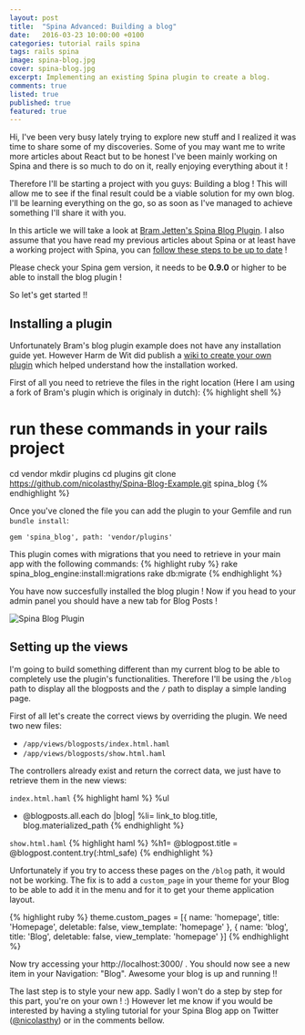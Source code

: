 ```yaml
---
layout: post
title:  "Spina Advanced: Building a blog"
date:   2016-03-23 10:00:00 +0100
categories: tutorial rails spina
tags: rails spina
image: spina-blog.jpg
cover: spina-blog.jpg
excerpt: Implementing an existing Spina plugin to create a blog.
comments: true
listed: true
published: true
featured: true
---
```


Hi, I've been very busy lately trying to explore new stuff and I realized it was time to share some of my discoveries. Some of you may want me to write more articles about React but to be honest I've been mainly working on Spina and there is so much to do on it, really enjoying everything about it !

Therefore I'll be starting a project with you guys: Building a blog ! This will allow me to see if the final result could be a viable solution for my own blog. I'll be learning everything on the go, so as soon as I've managed to achieve something I'll share it with you.

In this article we will take a look at [Bram Jetten's Spina Blog Plugin](https://github.com/Bramjetten/Spina-Blog-Example). I also assume that you have read my previous articles about Spina or at least have a working project with Spina, you can [follow these steps to be up to date]({{site.baseurl}}/spina-rails-cms/) !

<div class="alert alert-warning">
Please check your Spina gem version, it needs to be <b>0.9.0</b> or higher to be able to install the blog plugin !
</div>

So let's get started !!

## Installing a plugin

Unfortunately Bram's blog plugin example does not have any installation guide yet. However Harm de Wit did publish a [wiki to create your own plugin](https://github.com/denkGroot/Spina/wiki/How-to-create-a-plugin) which helped understand how the installation worked.

First of all you need to retrieve the files in the right location (Here I am using a fork of Bram's plugin which is originaly in dutch):
{% highlight shell %}
# run these commands in your rails project
cd vendor
mkdir plugins
cd plugins
git clone https://github.com/nicolasthy/Spina-Blog-Example.git spina_blog
{% endhighlight %}

Once you've cloned the file you can add the plugin to your Gemfile and run `bundle install`:

`gem 'spina_blog', path: 'vendor/plugins'`

This plugin comes with migrations that you need to retrieve in your main app with the following commands:
{% highlight ruby %}
rake spina_blog_engine:install:migrations
rake db:migrate
{% endhighlight %}

You have now succesfully installed the blog plugin ! Now if you head to your admin panel you should have a new tab for Blog Posts !

![Spina Blog Plugin]({{site.baseurl}}/images/blog-admin-plugin.png "Spina Blog Plugin")

## Setting up the views

I'm going to build something different than my current blog to be able to completely use the plugin's functionalities. Therefore I'll be using the `/blog` path to display all the blogposts and the `/` path to display a simple landing page.

First of all let's create the correct views by overriding the plugin. We need two new files:

  * `/app/views/blogposts/index.html.haml`
  * `/app/views/blogposts/show.html.haml`

The controllers already exist and return the correct data, we just have to retrieve them in the new views:

`index.html.haml`
{% highlight haml %}
%ul
  - @blogposts.all.each do |blog|
    %li= link_to blog.title, blog.materialized_path
{% endhighlight %}


`show.html.haml`
{% highlight haml %}
%h1= @blogpost.title
= @blogpost.content.try(:html_safe)
{% endhighlight %}

Unfortunately if you try to access these pages on the `/blog` path, it would not be working.
The fix is to add a `custom_page` in your theme for your Blog to be able to add it in the menu and for it to get your theme application layout.

{% highlight ruby %}
theme.custom_pages = [{
  name:           'homepage',
  title:          'Homepage',
  deletable:      false,
  view_template:  'homepage'
},
{
  name: 'blog',
  title: 'Blog',
  deletable: false,
  view_template: 'homepage'
}]
{% endhighlight %}

Now try accessing your http://localhost:3000/ . You should now see a new item in your Navigation: "Blog". Awesome your blog is up and running !!

The last step is to style your new app. Sadly I won't do a step by step for this part, you're on your own ! :)
However let me know if you would be interested by having a styling tutorial for your Spina Blog app on Twitter ([@nicolasthy](http://twitter.com/home?status=@nicolasthy)) or in the comments bellow.
